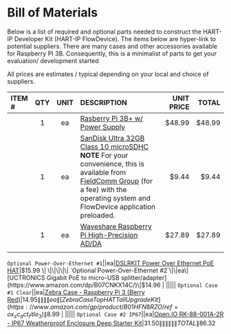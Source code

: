 # Bill of Materials

Below is a list of required and optional parts needed to construct the HART-IP Developer Kit \(HART-IP FlowDevice\). The items below are hyper-link to potential suppliers. There are many cases and other accessories available for Raspberry PI 3B. Consequently, this is a minimalist of parts to get your evaluation/ development started

All prices are estimates / typical depending on your local and choice of suppliers.

| ITEM \# | QTY | UNIT | DESCRIPTION | UNIT PRICE | TOTAL |
| :--- | :---: | :---: | :--- | ---: | ---: |
|  | 1 | ea | [Rasberry Pi 3B+ w/ Power Supply](https://www.amazon.com/CanaKit-Raspberry-Power-Supply-Listed/dp/B07BC6WH7V) | $48.99 | $48.99 |
|  | 1 | ea | [SanDisk Ultra 32GB Class 10 microSDHC](https://www.amazon.com/SanDisk-Ultra-microSDHC-Memory-Adapter/dp/B073JWXGNT)  **NOTE** For your convenience, this is available from [FieldComm Group](bill-of-materials.md) \(for a fee\) with the operating system and FlowDevice application preloaded. | $9.44 | $9.44 |
|  | 1 | ea | [Waveshare Raspberry Pi High-Precision AD/DA](https://www.robotshop.com/en/raspberry-pi-high-precision-ad-da-expansion-board.html) | $27.89 | $27.89 |
|  |  |  |  |  |  |

`Optional Power-Over-Ethernet #1`\|\|ea\|[DSLRKIT Power Over Ethernet PoE HAT](https://www.amazon.com/gp/product/B07JQ2Z8NG)\|$15.99 \| \|\|\|\|\| `Optional Power-Over-Ethernet #2`\|\|ea\|[UCTRONICS Gigabit PoE to micro-USB splitter/adapter](https://www.amazon.com/dp/B07CNKX14C/)\|$14.96 \| \|\|\|\|\| `Optional Case #1 Clear`\|\|ea\|[Zebra Case - Raspberry Pi 3 \(Berry Red\)](https://www.amazon.com/gp/product/B00TOT3ZT6/ref=ox_sc_act_title_2)\|$14.95 \| \|\|\|ea\|[Zebra Case Top HAT Tall Upgrade Kit](https://www.amazon.com/gp/product/B01HFN8RZO/ref=ox_sc_act_title_3)\|$8.99 \| \|\|\|\|\| `Optional Case #2 IP67`\|\|ea\|[Open.IO RK-88-001A-2R - IP67 Weatherproof Enclosure Deep Starter Kit](https://www.newark.com/openh-io/rk-88-001a-2r/ip67-weatherproof-enclosure-deep/dp/33AC3073)\|$31.50 \| \|\|\|\|\|TOTAL\|$86.32

